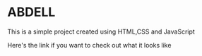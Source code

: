# ABDELL
This is a simple project created using HTML,CSS and JavaScript 

Here's the link if you want to check out what it looks like
